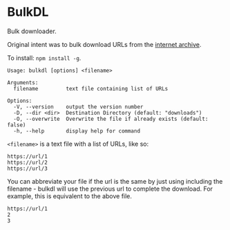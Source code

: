 # BulkDL
Bulk downloader.

Original intent was to bulk download URLs from the [internet archive](https://archive.org/download/mame-merged/mame-merged/).

To install: `npm install -g`.

```
Usage: bulkdl [options] <filename>

Arguments:
  filename         text file containing list of URLs

Options:
  -V, --version    output the version number
  -D, --dir <dir>  Destination Directory (default: "downloads")
  -O, --overwrite  Overwrite the file if already exists (default: false)
  -h, --help       display help for command
```

`<filename>` is a text file with a list of URLs, like so:

```
https://url/1
https://url/2
https://url/3
```

You can abbreviate your file if the url is the same by just using including the filename - bulkdl will use the previous url to complete the download. For example, this is equivalent to the above file.

```
https://url/1
2
3
```